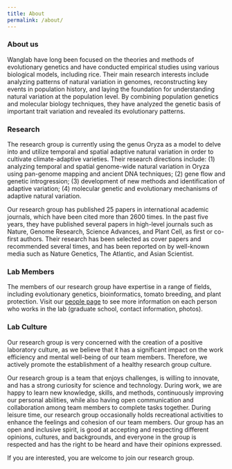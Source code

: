 ```yaml
---
title: About
permalink: /about/
---
```


### About us
Wanglab have long been focused on the theories and methods of evolutionary genetics and have conducted empirical studies using various biological models, including rice. Their main research interests include analyzing patterns of natural variation in genomes, reconstructing key events in population history, and laying the foundation for understanding natural variation at the population level. By combining population genetics and molecular biology techniques, they have analyzed the genetic basis of important trait variation and revealed its evolutionary patterns.

### Research
The research group is currently using the genus Oryza as a model to delve into and utilize temporal and spatial adaptive natural variation in order to cultivate climate-adaptive varieties. Their research directions include: (1) analyzing temporal and spatial genome-wide natural variation in Oryza using pan-genome mapping and ancient DNA techniques; (2) gene flow and genetic introgression; (3) development of new methods and identification of adaptive variation; (4) molecular genetic and evolutionary mechanisms of adaptive natural variation.

Our research group has published 25 papers in international academic journals, which have been cited more than 2600 times. In the past five years, they have published several papers in high-level journals such as Nature, Genome Research, Science Advances, and Plant Cell, as first or co-first authors. Their research has been selected as cover papers and recommended several times, and has been reported on by well-known media such as Nature Genetics, The Atlantic, and Asian Scientist.

### Lab Members

The members of our research group have expertise in a range of fields, including evolutionary genetics, bioinformatics, tomato breeding, and plant protection. Visit our [people page]([https://wanghr-lab.github.io/people/]) to see more information on each person who works in the lab (graduate school, contact information, photos).

### Lab Culture

Our research group is very concerned with the creation of a positive laboratory culture, as we believe that it has a significant impact on the work efficiency and mental well-being of our team members. Therefore, we actively promote the establishment of a healthy research group culture.

Our research group is a team that enjoys challenges, is willing to innovate, and has a strong curiosity for science and technology. During work, we are happy to learn new knowledge, skills, and methods, continuously improving our personal abilities, while also having open communication and collaboration among team members to complete tasks together. During leisure time, our research group occasionally holds recreational activities to enhance the feelings and cohesion of our team members. Our group has an open and inclusive spirit, is good at accepting and respecting different opinions, cultures, and backgrounds, and everyone in the group is respected and has the right to be heard and have their opinions expressed.

If you are interested, you are welcome to join our research group.

